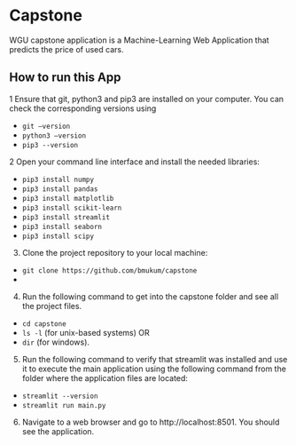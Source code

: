# Capstone
WGU capstone application is a Machine-Learning Web Application that predicts the price of used cars.

## How to run this App

1 Ensure that git, python3 and pip3 are installed on your computer. You can check the corresponding versions using
  - `git –version`
  - `python3 –version`
  - `pip3 --version`

2 Open your command line interface and install the needed libraries:
- `pip3 install numpy`
-	`pip3 install pandas`
-	`pip3 install matplotlib`
-	`pip3 install scikit-learn`
-	`pip3 install streamlit`
-	`pip3 install seaborn`
-	`pip3 install scipy`

3.	Clone the project repository to your local machine:
- 	`git clone https://github.com/bmukum/capstone`
- 	
4.	Run the following command to get into the capstone folder and see all the project files.
-   `cd capstone`
- 	`ls -l` (for unix-based systems) OR 
- 	`dir` (for windows).

5.	Run the following command to verify that streamlit was installed and use it to execute the main application using the following command from the folder where the application files are located:
-   `streamlit --version`
- 	`streamlit run main.py`

6.	Navigate to a web browser and go to http://localhost:8501. You should see the application.

